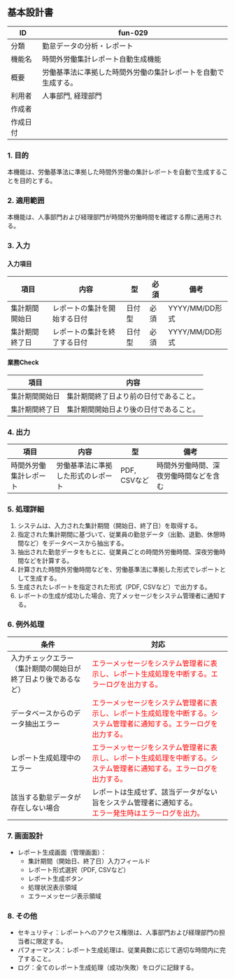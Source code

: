 ## 基本設計書

| ID      | fun-029                      |
| ------- | ---------------------------- |
| 分類    | 勤怠データの分析・レポート               |
| 機能名  | 時間外労働集計レポート自動生成機能                   |
| 概要    | 労働基準法に準拠した時間外労働の集計レポートを自動で生成する。 |
| 利用者  | 人事部門, 経理部門                   |
| 作成者  |                               |
| 作成日付 |                               |

### 1. 目的

本機能は、労働基準法に準拠した時間外労働の集計レポートを自動で生成することを目的とする。

### 2. 適用範囲

本機能は、人事部門および経理部門が時間外労働時間を確認する際に適用される。

### 3. 入力

#### 入力項目

| 項目       | 内容                  | 型       | 必須   | 備考                                                                                       |
| ---------- | --------------------- | -------- | ------ | ------------------------------------------------------------------------------------------ |
| 集計期間開始日   | レポートの集計を開始する日付     | 日付型   | 必須   |  YYYY/MM/DD形式                                                                              |
| 集計期間終了日   | レポートの集計を終了する日付     | 日付型   | 必須   |  YYYY/MM/DD形式                                                                              |

#### 業務Check

| 項目       | 内容                                                                                   |
| ---------- | ------------------------------------------------------------------------------------ |
| 集計期間開始日   | 集計期間終了日より前の日付であること。                                                              |
| 集計期間終了日   | 集計期間開始日より後の日付であること。                                                            |

### 4. 出力

| 項目       | 内容                     | 型       | 備考                               |
| ---------- | ------------------------ | -------- | ---------------------------------- |
| 時間外労働集計レポート | 労働基準法に準拠した形式のレポート | PDF, CSVなど   |  時間外労働時間、深夜労働時間などを含む |

### 5. 処理詳細

1.  システムは、入力された集計期間（開始日、終了日）を取得する。
2.  指定された集計期間に基づいて、従業員の勤怠データ（出勤、退勤、休憩時間など）をデータベースから抽出する。
3.  抽出された勤怠データをもとに、従業員ごとの時間外労働時間、深夜労働時間などを計算する。
4.  計算された時間外労働時間などを、労働基準法に準拠した形式でレポートとして生成する。
5.  生成されたレポートを指定された形式（PDF, CSVなど）で出力する。
6.  レポートの生成が成功した場合、完了メッセージをシステム管理者に通知する。

### 6. 例外処理

| 条件                                                                    | 対応                                                                                                                       |
| ----------------------------------------------------------------------- | -------------------------------------------------------------------------------------------------------------------------- |
| 入力チェックエラー（集計期間の開始日が終了日より後であるなど）           | <span style="color:red;">エラーメッセージをシステム管理者に表示し、レポート生成処理を中断する。エラーログを出力する。</span>                                         |
| データベースからのデータ抽出エラー                                                        | <span style="color:red;">エラーメッセージをシステム管理者に表示し、レポート生成処理を中断する。システム管理者に通知する。エラーログを出力する。</span>                         |
| レポート生成処理中のエラー                                  | <span style="color:red;">エラーメッセージをシステム管理者に表示し、レポート生成処理を中断する。システム管理者に通知する。エラーログを出力する。</span>                         |
| 該当する勤怠データが存在しない場合                                | レポートは生成せず、該当データがない旨をシステム管理者に通知する。<br><span style="color:red;">エラー発生時はエラーログを出力。</span> |

### 7. 画面設計

*   レポート生成画面（管理画面）：
    *   集計期間（開始日、終了日）入力フィールド
    *   レポート形式選択（PDF, CSVなど）
    *   レポート生成ボタン
    *   処理状況表示領域
    *   エラーメッセージ表示領域

### 8. その他

*   セキュリティ：レポートへのアクセス権限は、人事部門および経理部門の担当者に限定する。
*   パフォーマンス：レポート生成処理は、従業員数に応じて適切な時間内に完了すること。
*   ログ：全てのレポート生成処理（成功/失敗）をログに記録する。
